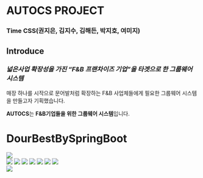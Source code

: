 # AUTOCS PROJECT

### Time CSS(권지은, 김지수, 김해든, 박지호, 여미지)

## Introduce

### *넓은사업 확장성을 가진 “F&B 프랜차이즈 기업”을 타겟으로 한 그룹웨어 시스템*

매장 하나를 시작으로  문어발처럼 확장하는 F&B 사업체들에게 필요한 그룹웨어 시스템을 만들고자 기획했습니다.

**AUTOCS**는 **F&B기업들을 위한 그룹웨어 시스템**입니다.

# DourBestBySpringBoot
<img src="https://capsule-render.vercel.app/api?type=shark&color=auto&height=300&section=header&text=DourBest&fontSize=90" />
 <div> 
  <img src="https://img.shields.io/badge/SpringBoot-6DB33F?style=flat&logo=springboot&logoColor=white"/>
  <img src="https://img.shields.io/badge/JavaScript-F7DF1E?style=flat&logo=javascript&logoColor=white"/>
  <img src="https://img.shields.io/badge/SpringSecurity-6DB33F?style=flat&logo=springsecurity&logoColor=white"/>
  <img src="https://img.shields.io/badge/Oracle-F80000?style=flat&logo=oracle&logoColor=white"/>
  <img src="https://img.shields.io/badge/Jquery-0769AD?style=flat&logo=jquery&logoColor=white"/>
  <img src="https://img.shields.io/badge/VSCode-007ACC?style=flat&logo=visualstudiocode&logoColor=white"/>
  <img src="https://img.shields.io/badge/Html5-E34F26?style=flat&logo=html5&logoColor=white"/>
<!--   <img src="https://img.shields.io/badge/css3-#f35f4c?style=flat&logo=css3&logoColor=white"/> -->
</div>
<img src="https://capsule-render.vercel.app/api?type=shark&color=auto&height=300&section=footer" />
